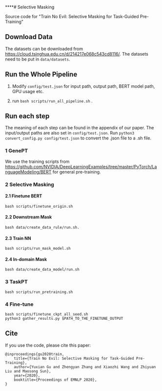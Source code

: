 ****# Selective Masking

Source code for "Train No Evil: Selective Masking for Task-Guided Pre-Training"

## Download Data

The datasets can be downloaded from <https://cloud.tsinghua.edu.cn/d/214217e068c543cd8116/>. The datasets need to be put in `data/datasets`.

## Run the Whole Pipeline

1. Modify `config/test.json` for input path, output path, BERT model path, GPU usage etc.

2. run `bash scripts/run_all_pipeline.sh` .

## Run each step

The meaning of each step can be found in the appendix of our paper. The input/output paths are also set in `config/test.json`. Run `python3 convert_config.py config/test.json` to convert the .json file to a .sh file.

### 1 GenePT

We use the training scripts from <https://github.com/NVIDIA/DeepLearningExamples/tree/master/PyTorch/LanguageModeling/BERT> for general pre-training.

### 2 Selective Masking

#### 2.1 Finetune BERT

```[bash]
bash scripts/finetune_origin.sh
```

#### 2.2 Downstream Mask

```[bash]
bash data/create_data_rule/run.sh.
```

#### 2.3 Train NN

```[bash]
bash scripts/run_mask_model.sh
```

#### 2.4 In-domain Mask

```[bash]
bash data/create_data_model/run.sh
```

### 3 TaskPT

```[bash]
bash scripts/run_pretraining.sh
```

### 4 Fine-tune

```[bash]
bash scripts/finetune_ckpt_all_seed.sh
python3 gather_results.py $PATH_TO_THE_FINETUNE_OUTPUT
```

## Cite

If you use the code, please cite this paper:

```[]
@inproceedings{gu2020train,
    title={Train No Evil: Selective Masking for Task-Guided Pre-Training},
    author={Yuxian Gu and Zhengyan Zhang and Xiaozhi Wang and Zhiyuan Liu and Maosong Sun},
    year={2020},
    booktitle={Proceedings of EMNLP 2020},
}
```
